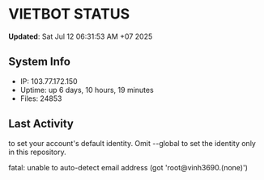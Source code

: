 # VIETBOT STATUS
**Updated**: Sat Jul 12 06:31:53 AM +07 2025

## System Info
- IP: 103.77.172.150
- Uptime: up 6 days, 10 hours, 19 minutes
- Files: 24853

## Last Activity

to set your account's default identity.
Omit --global to set the identity only in this repository.

fatal: unable to auto-detect email address (got 'root@vinh3690.(none)')
